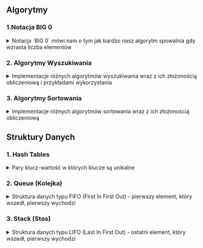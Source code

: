 ## Algorytmy 
### 1.Notacja BIG 0
<details>
<summary>Notacja `BIG 0` mówi nam o tym jak bardzo nasz algorytm spowalnia gdy wzrasta liczba elementów</summary>

#### Zasady dotyczące BigO
- **Worst Case** - Zawsze podczas określania notacji bigO, bierzemy pod uwagę najgorszy możliwy scenariusz
- **Remove Constants** - Podczas określania notacji ignorujemy stałe zmienne oraz małe kalkulacje.
- **Inne warunki dla inputow** - Inaczej liczymy notację gdy mamy kilka różnych inputów np:

  ```javascript
    
    function compressBoxesTwice(boxes, boxes2){
        boxes.forEach(function(boxes){
            console.log(boxes)
        })

        boxes2.foreach(boxes=>console.log(boxes))

        // O(a+b) a nie O(n)
    }

  ```
- **Odrzucamy nie dominujący warunki** - Bierzemy najgorszy scenariusz z możliwych jeżeli mamy notacje O(x^2+3x+1000+x/2) no to złożoność notacji będzie wynosić **O(x^2)**
</details>

### 2. Algorytmy Wyszukiwania
<details>
<summary>Implementacje różnych algorytmów wyszukiwania wraz z ich złożonością obliczeniową i przykładami wykorzystania</summary>

### Binary Search (Wyszukiwanie Binarne)
Problem wyszukiwania elementu w posortowanej tablicy.

#### Opis Problemu
Mając posortowaną tablicę liczb oraz wartość szukaną, znajdź czy element występuje w tablicy.

#### Przykład z Życia
Szukanie słowa w słowniku - nie sprawdzamy każdej strony po kolei, tylko otwieramy w środku i eliminujemy połowę możliwości.

#### Moje Rozwiązanie
```typescript
function binarySearch(haystack: number[], needle: number): boolean {
    let lo = 0;
    let hi = haystack.length;
    do {
        const mid = Math.floor(lo + (hi - lo) / 2);
        const v = haystack[mid];
        if (v === needle) {
            return true;
        } else if (v > needle) {
            hi = mid;
        } else {
            lo = mid + 1;
        }
    } while (lo < hi);
    return false;
}
```

#### Wyjaśnienie
1. Algorytm działa na zasadzie "dziel i zwyciężaj":
   - Sprawdza środkowy element
   - Jeśli to szukana wartość - kończy
   - Jeśli szukana jest mniejsza - szuka w lewej połowie
   - Jeśli szukana jest większa - szuka w prawej połowie
2. Złożoność O(log n) - w każdym kroku eliminujemy połowę możliwości

### Linear Search (Wyszukiwanie Liniowe)
Problem wyszukiwania elementu w nieuporządkowanej tablicy.

#### Opis Problemu
Znajdź czy element występuje w tablicy poprzez sprawdzenie każdego elementu.

#### Przykład z Życia
Szukanie konkretnej książki na półce, gdy książki nie są ułożone alfabetycznie - musimy sprawdzić każdą.

#### Moje Rozwiązanie
```typescript
function linearSearch(haystack: number[], needle: number): boolean {
    for (let i = 0; i < haystack.length; i++) {
        if (haystack[i] === needle) return true;
    }
    return false;
}
```

#### Wyjaśnienie
1. Najprostszy algorytm wyszukiwania:
   - Sprawdza każdy element po kolei
   - Zwraca true jeśli znajdzie element
   - Zwraca false jeśli przejrzy całą tablicę
2. Złożoność O(n) - musimy sprawdzić każdy element

### Two Crystal Balls (Problem Dwóch Kryształowych Kul)
Problem znalezienia punktu krytycznego przy ograniczonych zasobach.

#### Opis Problemu
Mamy budynek o n piętrach i dwie identyczne kryształowe kule. Chcemy znaleźć najniższe piętro, z którego upuszczona kula się rozbije.

#### Przykład z Życia
Testowanie wytrzymałości produktu przy ograniczonej liczbie próbek testowych.

#### Moje Rozwiązanie
```typescript
function twoCrystalBalls(breaks: boolean[]): number {
    const jmpAmount = Math.floor(Math.sqrt(breaks.length));
    let i = jmpAmount;

    for (; i < breaks.length; i += jmpAmount) {
        if (breaks[i]) {
            break;
        }
    }

    i -= jmpAmount;
    for (let j = 0; j < jmpAmount && i < breaks.length; j++, i++) {
        if (breaks[i]) {
            return i;
        }
    }
    return -1;
}
```

#### Wyjaśnienie
1. Algorytm działa w dwóch fazach:
   - Pierwszą kulą skaczemy co sqrt(n) pięter
   - Gdy pierwsza kula się rozbije, używamy drugiej do liniowego przeszukania ostatniego odcinka
2. Złożoność O(√n) - optymalne rozwiązanie dla tego problemu

### Porównanie Algorytmów
| Algorytm | Złożoność | Wymagania | Zalety | Wady |
|----------|-----------|-----------|--------|------|
| Binary Search | O(log n) | Posortowana tablica | Bardzo wydajny | Wymaga posortowanych danych |
| Linear Search | O(n) | Brak | Prosty w implementacji | Nieefektywny dla dużych danych |
| Two Crystal Balls | O(√n) | Monotoniczność danych | Optymalny dla specyficznego problemu | Ograniczone zastosowanie |

</details>

### 3. Algorytmy Sortowania
<details>
<summary>Implementacje różnych algorytmów sortowania wraz z ich złożonością obliczeniową</summary>

### Bubble Sort (Sortowanie Bąbelkowe)
<details>
<summary>Problem sortowania tablicy przez porównywanie i zamianę sąsiednich elementów.</summary>

#### Opis Problemu
Posortuj tablicę liczb w porządku rosnącym poprzez wielokrotne przejścia przez tablicę i zamienianie sąsiednich elementów, jeśli są w złej kolejności.

#### Przykład z Życia
Sortowanie kart w ręku - porównujemy dwie sąsiednie karty i zamieniamy je miejscami, jeśli są w złej kolejności.

#### Moje Rozwiązanie
```typescript
export function bubbleSort(arr: number[]): void {
    for (let i = 0; i < arr.length; ++i) {
        for (let j = 0; j < arr.length - 1 - i; ++j) {
            if (arr[j] > arr[j + 1]) {
                const temp = arr[j + 1];
                arr[j + 1] = arr[j];
                arr[j] = temp;
            }
        }
    }
}
```

#### Wyjaśnienie
1. Algorytm działa poprzez:
   - Wielokrotne przejścia przez tablicę
   - Porównywanie sąsiednich elementów
   - Zamianę elementów miejscami, jeśli są w złej kolejności
   - Z każdym przejściem największy element "wypływa" na koniec
2. Złożoność O(n²) - dla każdego elementu musimy przejść przez (prawie) całą tablicę

#### Cechy
- Złożoność czasowa: O(n²)
- Złożoność pamięciowa: O(1)
- Stabilny: Tak
- In-place: Tak

</details>

### Implementacja Quick Sort

<details>
<summary>Problem sortowania tablicy przy użyciu strategii "dziel i zwyciężaj".</summary>

#### Opis Problemu
Posortuj tablicę liczb w porządku rosnącym używając algorytmu Quick Sort, który dzieli tablicę na mniejsze części wokół elementu "pivot", rekurencyjnie sortuje te części i w rezultacie uzyskuje posortowaną tablicę.

#### Przykład z Życia
Jak organizowanie książek w bibliotece - wybieramy jedną książkę jako punkt odniesienia (pivot), układamy wszystkie książki alfabetycznie przed nią po lewej stronie, wszystkie po niej po prawej, a następnie powtarzamy ten proces dla każdej z powstałych grup książek.

#### Moje Rozwiązanie
```typescript
function qs(arr: number[], lo: number, hi: number): void {
	if (lo >= hi) {
		return;
	}
	const pivotIndex = partition(arr, lo, hi);

	qs(arr, lo, pivotIndex - 1);
	qs(arr, pivotIndex + 1, hi);
}

function partition(arr: number[], lo: number, hi: number): number {
	const pivot = arr[hi];

	let idx = lo - 1;

	for (let i = lo; i < hi; ++i) {
		if (arr[i] <= pivot) {
			idx++;
			const tmp = arr[i];
			arr[i] = arr[idx];
			arr[idx] = tmp;
		}
	}
	idx++;
	arr[hi] = arr[idx];
	arr[idx] = pivot;

	return idx;
}

export default function quickSort(arr: number[]): void {
	qs(arr, 0, arr.length - 1);
}
```

#### Wyjaśnienie
1. Algorytm działa poprzez:
   - Wybór elementu pivot (w tym przypadku ostatni element segmentu)
   - Partycjonowanie tablicy tak, aby elementy mniejsze od pivota były po lewej, a większe po prawej
   - Rekurencyjne zastosowanie tego samego procesu do powstałych podtablic
   - Kluczowe jest, że pivot po partycjonowaniu znajduje się na swojej finalnej pozycji

2. Funkcja `partition`:
   - Znajduje właściwą pozycję dla pivota
   - Przesuwa elementy mniejsze/równe pivotowi na lewą stronę
   - Zwraca indeks, gdzie pivot został ostatecznie umieszczony

3. Rekurencja kończy się, gdy segment ma 0 lub 1 element

#### Cechy
- Złożoność czasowa: Średnio O(n log n), w najgorszym przypadku O(n²)
- Złożoność pamięciowa: O(log n) na stos rekurencyjny
- Stabilny: Nie (ta implementacja)
- In-place: Tak, nie wymaga dodatkowej pamięci na dane
- Szczególnie wydajny dla dużych zbiorów danych
- Wrażliwy na wybór pivota (zła strategia wyboru może prowadzić do O(n²))

#### Optymalizacje
- Losowy wybór pivota
- Mediana trzech (wybór pivota jako mediany pierwszego, środkowego i ostatniego elementu)
- Przełączanie na InsertionSort dla małych partycji (np. < 10 elementów)

</details>



</details>

## Struktury Danych

### 1. Hash Tables
<details>
<summary>Pary klucz-wartość w których klucze są unikalne</summary>
Dzięki Hash Tables uzyskajmy bardzo szybki dostęp do danych. Działanie has table polega na tym że input otrzymuje hashowany adres który prowadzi do jego miejsca zapisu w komórce pamięci, dlatego odczyt jest bardzo szybki.
</details>

### 2. Queue (Kolejka)
<details>
<summary>Struktura danych typu FIFO (First In First Out) - pierwszy element, który wszedł, pierwszy wychodzi</summary>

#### Opis
Kolejka to liniowa struktura danych, która działa na zasadzie "pierwszy wszedł, pierwszy wyszedł" (FIFO). Wyobraź sobie kolejkę w sklepie - pierwsza osoba, która stanęła w kolejce, pierwsza zostanie obsłużona.

#### Przykład z Życia
Kolejka do kasy w sklepie - klienci są obsługiwani w kolejności przyjścia.

#### Moje Rozwiązanie
```typescript
type Node<T> = {
    value: T;
    next?: Node<T>;
};

export default class Queue<T> {
    public length: number;
    private head?: Node<T>;
    private tail?: Node<T>;

    constructor() {
        this.head = this.tail = undefined;
        this.length = 0;
    }

    enqueue(item: T): void {
        const node = { value: item } as Node<T>;
        this.length++;
        if (!this.tail) {
            this.tail = this.head = node;
            return;
        }
        this.tail.next = node;
        this.tail = node;
    }

    deque(): T | undefined {
        if (!this.head) return undefined;
        this.length--;
        const head = this.head;
        this.head = this.head.next;
        head.next = undefined;
        if (this.length === 0) this.tail = undefined;
        return head.value;
    }

    peek(): T | undefined {
        return this.head?.value;
    }
}
```

#### Operacje i Złożoność
- enqueue (dodanie) - O(1)
- deque (usunięcie) - O(1)
- peek (podgląd) - O(1)
- length (długość) - O(1)
</details>

### 3. Stack (Stos)
<details>
<summary>Struktura danych typu LIFO (Last In First Out) - ostatni element, który wszedł, pierwszy wychodzi</summary>

#### Opis
Stos to liniowa struktura danych działająca na zasadzie "ostatni wszedł, pierwszy wyszedł" (LIFO). Wyobraź sobie stos książek - możesz dodawać i zdejmować książki tylko z góry stosu.

#### Przykład z Życia
Stos talerzy - zawsze bierzemy talerz z góry stosu.

#### Moje Rozwiązanie
```typescript
type Node<T> = {
    value: T;
    prev?: Node<T>;
};

export default class Stack<T> {
    public length: number;
    private head?: Node<T>;

    constructor() {
        this.length = 0;
        this.head = undefined;
    }

    push(item: T): void {
        const node = { value: item } as Node<T>;
        this.length++;
        if (!this.head) {
            this.head = node;
            return;
        }
        node.prev = this.head;
        this.head = node;
    }

    pop(): T | undefined {
        this.length = Math.max(0, this.length - 1);
        if (this.length === 0) {
            const head = this.head;
            this.head = undefined;
            return head?.value;
        }
        const head = this.head as Node<T>;
        this.head = head.prev;
        head.prev = undefined;
        return head.value;
    }

    peek(): T | undefined {
        return this.head?.value;
    }
}
```

#### Operacje i Złożoność
- push (dodanie) - O(1)
- pop (usunięcie) - O(1)
- peek (podgląd) - O(1)
- length (długość) - O(1)

### 4. Linked List (Lista Powiązana)
<details>
<summary>Dynamiczna struktura danych, gdzie każdy element (węzeł) zawiera dane i odnośnik do następnego elementu</summary>

#### Opis
Lista powiązana to struktura danych, w której elementy są połączone ze sobą za pomocą wskaźników. Każdy element zawiera wartość oraz wskaźnik do następnego elementu.

#### Typy List Powiązanych
1. **Jednokierunkowa** (Singly Linked List)
   - Każdy węzeł ma tylko jeden wskaźnik do następnego elementu
   - Przykład: implementacja Queue powyżej

2. **Dwukierunkowa** (Doubly Linked List)
   - Każdy węzeł ma wskaźniki do poprzedniego i następnego elementu
   - Przykład: implementacja Stack powyżej używa wskaźnika do poprzedniego elementu

#### Operacje i Złożoność
- Dostęp do elementu - O(n)
- Wstawienie na początku - O(1)
- Wstawienie na końcu - O(1) z wskaźnikiem tail, O(n) bez
- Usunięcie z początku - O(1)
- Usunięcie z końca - O(1) dla listy dwukierunkowej, O(n) dla jednokierunkowej

#### Zalety i Wady
Zalety:
- Dynamiczny rozmiar
- Łatwe wstawianie i usuwanie elementów
- Efektywne wykorzystanie pamięci

Wady:
- Brak dostępu bezpośredniego do elementów (jak w tablicy)
- Dodatkowa pamięć na wskaźniki
- Trudniejsze w implementacji niż tablice

</details>

### 3. Array List vs Linked List 
<details>
<summary>Wykorzystanie jednej z tych struktur zależy głównie od  funkcjonalności którą wykonujemy</summary>

Kiedy chcemy odczytywać pierwszy,ostatni, losowy element, wykorzystamy raczej `Array List`, gdyż zapewnia nam to odczyt O(1). Natomiast jeżeli chcemy wstawiać lub usuwać wartość skorzystamy z `Linked List `, gdyż wtedy nie będziemy musieli przestawiać elementów n-razy i będzie to znacznie wydajniejsze niż zwykła tablica. 


</details>

### Rekurencja
<details>
<summary>Jest to funkcja która wywołuje samą siebie dopóki dany problem nie zostanie rozwiązany(base case)</summary>
# Rekurencja - Komponenty i Etapy

##### 1. Przypadek bazowy (Base Case)
- Warunek końcowy, który przerywa rekurencyjne wywołania
- Rozwiązuje problem bezpośrednio, bez dalszych wywołań rekurencyjnych
- Zapobiega nieskończonej rekurencji
- Przykłady:
  - Dotarcie do końca labiryntu
  - Osiągnięcie krawędzi tablicy
  - Osiągnięcie określonej głębokości rekurencji

##### 2. Przypadek rekurencyjny (Recursive Case)
- Wywołanie tej samej funkcji z innymi parametrami
- Przekształca oryginalny problem na mniejszy podproblem
- Zbliża rozwiązanie do przypadku bazowego
- Przykłady:
  - Przejście do sąsiedniego pola w labiryncie
  - Sprawdzenie kolejnego elementu w tablicy
  - Przetwarzanie mniejszego fragmentu danych

#### Etapy wykonania rekurencji

##### 1. Pre-rekurencja (Pre-recursion)
- Kod wykonywany przed wywołaniem rekurencyjnym
- Przygotowuje dane i warunki dla wywołania rekurencyjnego
- Przykłady:
  - Oznaczenie pola jako odwiedzone
  - Dodanie elementu do ścieżki
  - Inicjalizacja zmiennych pomocniczych

##### 2. Wywołanie rekurencyjne (Recursive call)
- Właściwe wywołanie funkcji z nowymi parametrami
- Przekazuje zmodyfikowany problem do kolejnego wywołania

##### 3. Post-rekurencja (Post-recursion)
- Kod wykonywany po powrocie z wywołania rekurencyjnego
- Przetwarza wyniki z wywołania rekurencyjnego
- Przykłady:
  - Cofnięcie zmian (backtracking) jeśli rekurencja nie powiodła się
  - Łączenie wyników z wielu wywołań rekurencyjnych
  - Czyszczenie lub resetowanie stanu

#### Przykład: Przeszukiwanie labiryntu
```typescript
function walk(maze, curr, end, seen, path) {
  // Base Case: warunki końcowe
  if (curr === end) return true;
  if (outOfBounds(curr) || isWall(curr) || seen[curr]) return false;
  
  // Pre-rekurencja
  seen[curr] = true;
  path.push(curr);
  
  // Wywołania rekurencyjne
  for (const dir of directions) {
    const next = move(curr, dir);
    if (walk(maze, next, end, seen, path)) return true;
  }
  
  // Post-rekurencja (backtracking)
  path.pop();
  return false;
}
```
</details>

### Binary Tree (Drzewo Binarne)
<details>
<summary>Hierarchiczna struktura danych, w której każdy węzeł może mieć maksymalnie dwóch potomków</summary>

#### Opis
Drzewo binarne to nieliniowa struktura danych, gdzie każdy węzeł może mieć co najwyżej dwóch potomków, zazwyczaj nazywanych lewym i prawym dzieckiem. Węzeł bez potomków nazywany jest liściem.

#### Typy Drzew Binarnych
1. **Pełne Drzewo Binarne (Full Binary Tree)**
   - Każdy węzeł ma 0 lub 2 potomków (nie ma węzłów z tylko jednym dzieckiem)
   
2. **Kompletne Drzewo Binarne (Complete Binary Tree)**
   - Wszystkie poziomy, z wyjątkiem ostatniego, są całkowicie wypełnione
   - Wszystkie węzły na ostatnim poziomie są ułożone jak najbardziej na lewo
   
3. **Idealne Drzewo Binarne (Perfect Binary Tree)**
   - Wszystkie węzły wewnętrzne mają dokładnie dwóch potomków
   - Wszystkie liście są na tym samym poziomie
   
4. **Zrównoważone Drzewo Binarne (Balanced Binary Tree)**
   - Różnica wysokości między lewym i prawym poddrzewem każdego węzła jest nie większa niż 1
   
5. **Drzewo Binarne Poszukiwań (Binary Search Tree)**
   - Dla każdego węzła wszystkie elementy w lewym poddrzewie są mniejsze
   - Dla każdego węzła wszystkie elementy w prawym poddrzewie są większe

#### Przykład Implementacji
```typescript
export type BinaryNode<T> = {
    value: T;
    left?: BinaryNode<T> | null;
    right?: BinaryNode<T> | null;
};

// Przykładowa implementacja drzewa
const tree: BinaryNode<number> = {
    value: 20,
    left: {
        value: 10,
        left: {
            value: 5,
            right: {
                value: 7
            }
        },
        right: {
            value: 15
        }
    },
    right: {
        value: 50,
        left: {
            value: 30,
            left: {
                value: 29
            },
            right: {
                value: 45
            }
        },
        right: {
            value: 100
        }
    }
};
```

#### Zastosowania
- Indeksy baz danych (B-drzewa)
- Kodowanie Huffmana
- Systemy plików
- Algorytmy wyszukiwania
- Struktura DOM w przeglądarkach
</details>

### Tree Traversal (Przechodzenie Drzewa)
<details>
<summary>Metody systematycznego odwiedzania wszystkich węzłów drzewa</summary>

#### Opis
Przechodzenie drzewa to proces odwiedzania (przetwarzania) każdego węzła w drzewie dokładnie jeden raz. Istnieją różne algorytmy przechodzenia, które różnią się kolejnością odwiedzania węzłów.

### Przechodzenie w Głąb (Depth-First Traversal)

#### Pre-order (Preorder Traversal)
<details>
<summary>Odwiedzanie węzła przed odwiedzeniem jego dzieci</summary>

##### Algorytm
1. Odwiedź bieżący węzeł (ROOT)
2. Przetwórz lewe poddrzewo (LEFT)
3. Przetwórz prawe poddrzewo (RIGHT)

##### Implementacja
```typescript
function preOrder<T>(node: BinaryNode<T> | null, path: T[] = []): T[] {
    if (!node) {
        return path;
    }
    // ROOT
    path.push(node.value);
    // LEFT
    preOrder(node.left ?? null, path);
    // RIGHT
    preOrder(node.right ?? null, path);
    
    return path;
}
```

##### Wizualizacja
Dla przykładowego drzewa:
```
        20
       /  \
     10    50
    / \    / \
   5  15  30 100
    \    / \
     7  29 45
```

Kolejność odwiedzania: **20, 10, 5, 7, 15, 50, 30, 29, 45, 100**

![Pre-order Traversal](https://upload.wikimedia.org/wikipedia/commons/thumb/d/d4/Traversal_pre-order.gif/220px-Traversal_pre-order.gif)

##### Zastosowania
- Tworzenie kopii drzewa
- Wyrażenia prefiksowe (przedrostkowe)
- Wyświetlanie struktury katalogów
</details>

#### In-order (Inorder Traversal)
<details>
<summary>Odwiedzanie węzła pomiędzy odwiedzeniem lewego i prawego dziecka</summary>

##### Algorytm
1. Przetwórz lewe poddrzewo (LEFT)
2. Odwiedź bieżący węzeł (ROOT)
3. Przetwórz prawe poddrzewo (RIGHT)

##### Implementacja
```typescript
function inOrder<T>(node: BinaryNode<T> | null, path: T[] = []): T[] {
    if (!node) {
        return path;
    }
    // LEFT
    inOrder(node.left ?? null, path);
    // ROOT
    path.push(node.value);
    // RIGHT
    inOrder(node.right ?? null, path);
    
    return path;
}
```

##### Wizualizacja
Dla przykładowego drzewa:
```
        20
       /  \
     10    50
    / \    / \
   5  15  30 100
    \    / \
     7  29 45
```

Kolejność odwiedzania: **5, 7, 10, 15, 20, 29, 30, 45, 50, 100**

![In-order Traversal](https://upload.wikimedia.org/wikipedia/commons/thumb/7/72/Traversal_in-order.gif/220px-Traversal_in-order.gif)

##### Zastosowania
- W drzewie BST daje węzły w porządku rosnącym
- Ewaluacja wyrażeń matematycznych
- Sortowanie danych
</details>

#### Post-order (Postorder Traversal)
<details>
<summary>Odwiedzanie węzła po odwiedzeniu jego dzieci</summary>

##### Algorytm
1. Przetwórz lewe poddrzewo (LEFT)
2. Przetwórz prawe poddrzewo (RIGHT)
3. Odwiedź bieżący węzeł (ROOT)

##### Implementacja
```typescript
function postOrder<T>(node: BinaryNode<T> | null, path: T[] = []): T[] {
    if (!node) {
        return path;
    }
    // LEFT
    postOrder(node.left ?? null, path);
    // RIGHT
    postOrder(node.right ?? null, path);
    // ROOT
    path.push(node.value);
    
    return path;
}
```

##### Wizualizacja
Dla przykładowego drzewa:
```
        20
       /  \
     10    50
    / \    / \
   5  15  30 100
    \    / \
     7  29 45
```

Kolejność odwiedzania: **7, 5, 15, 10, 29, 45, 30, 100, 50, 20**

![Post-order Traversal](https://upload.wikimedia.org/wikipedia/commons/thumb/9/9d/Traversal_post-order.gif/220px-Traversal_post-order.gif)

##### Zastosowania
- Usuwanie drzewa (każdy węzeł jest usuwany po jego dzieciach)
- Wyrażenia postfiksowe (przyrostkowe)
- Obliczanie rozmiaru katalogów
</details>

### Porównanie Metod Przechodzenia
| Metoda | Kolejność | Zastosowania |
|--------|-----------|--------------|
| Pre-order | ROOT, LEFT, RIGHT | Kopiowanie drzewa, wyrażenia prefiksowe |
| In-order | LEFT, ROOT, RIGHT | Sortowanie BST, wyrażenia infiksowe |
| Post-order | LEFT, RIGHT, ROOT | Usuwanie drzewa, wyrażenia postfiksowe |

### Wizualizacja Wszystkich Metod
<details>
<summary>Porównanie wizualne wszystkich metod przechodzenia</summary>

![Wszystkie metody](https://cdn.programiz.com/sites/tutorial2program/files/tree-traversal.png)

Kolejność odwiedzania dla różnych metod:
- **Pre-order**: F, B, A, D, C, E, G, I, H
- **In-order**: A, B, C, D, E, F, G, H, I
- **Post-order**: A, C, E, D, B, H, I, G, F
</details>
</details>